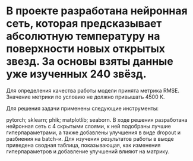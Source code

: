 # В проекте разработана нейронная сеть, которая предсказывает абсолютную температуру на поверхности новых открытых звезд. За основы взяты данные уже изученных 240 звёзд.

Для определения качества работы модели принята метрика RMSE. Значение метрики по условию не должно привышать 4500 К.

Для решения задачи применены следующие инструменты:

pytorch;
sklearn;
phik;
matplotlib;
seaborn.
В ходе решения разработана нейронная сеть с 4 скрытыми слоями, к ней подобраны лучшие гиперпараметрами, а также добавлены улучшения в виде dropout и разбиения на batch-и. Для изучения результатов работы в выоде приведена сводная таблица, показывающая, как изменения гиперпараметров и добавление улучшений влияют на матрику.
